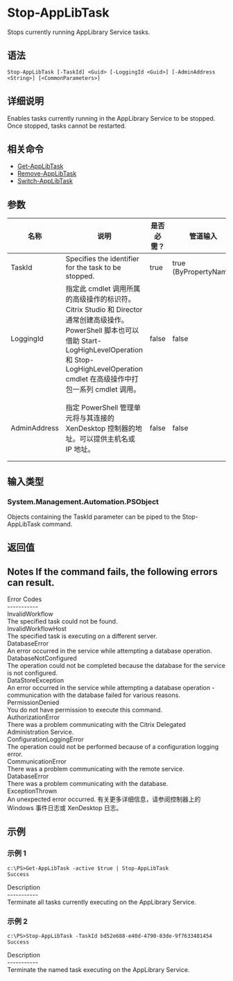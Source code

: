 # Stop-AppLibTask

Stops currently running AppLibrary Service tasks.

## 语法

    Stop-AppLibTask [-TaskId] <Guid> [-LoggingId <Guid>] [-AdminAddress <String>] [<CommonParameters>]
    

## 详细说明

Enables tasks currently running in the AppLibrary Service to be stopped. Once stopped, tasks cannot be restarted.

## 相关命令

- [Get-AppLibTask](Get-AppLibTask.html)
- [Remove-AppLibTask](Remove-AppLibTask.html)
- [Switch-AppLibTask](Switch-AppLibTask.html)

## 参数

| 名称           | 说明                                                                                                                                                                     | 是否必需？ | 管道输入                  | 默认值                                   |
| ------------ | ---------------------------------------------------------------------------------------------------------------------------------------------------------------------- | ----- | --------------------- | ------------------------------------- |
| TaskId       | Specifies the identifier for the task to be stopped.                                                                                                                   | true  | true (ByPropertyName) |                                       |
| LoggingId    | 指定此 cmdlet 调用所属的高级操作的标识符。 Citrix Studio 和 Director 通常创建高级操作。 PowerShell 脚本也可以借助 Start-LogHighLevelOperation 和 Stop-LogHighLevelOperation cmdlet 在高级操作中打包一系列 cmdlet 调用。 | false | false                 |                                       |
| AdminAddress | 指定 PowerShell 管理单元将与其连接的 XenDesktop 控制器的地址。可以提供主机名或 IP 地址。                                                                                                             | false | false                 | Localhost。一旦有 cmdlet 提供了某个值，此值将变为默认值。 |

## 输入类型

### System.Management.Automation.PSObject

Objects containing the TaskId parameter can be piped to the Stop-AppLibTask command.

## 返回值

### 

## Notes If the command fails, the following errors can result.  
Error Codes  
\---\---\-----  
InvalidWorkflow  
The specified task could not be found.  
InvalidWorkflowHost  
The specified task is executing on a different server.  
DatabaseError  
An error occurred in the service while attempting a database operation.  
DatabaseNotConfigured  
The operation could not be completed because the database for the service is not configured.  
DataStoreException  
An error occurred in the service while attempting a database operation - communication with the database failed for various reasons.  
PermissionDenied  
You do not have permission to execute this command.  
AuthorizationError  
There was a problem communicating with the Citrix Delegated Administration Service.  
ConfigurationLoggingError  
The operation could not be performed because of a configuration logging error.  
CommunicationError  
There was a problem communicating with the remote service.  
DatabaseError  
There was a problem communicating with the database.  
ExceptionThrown  
An unexpected error occurred. 有关更多详细信息，请参阅控制器上的 Windows 事件日志或 XenDesktop 日志。

## 示例

### 示例 1

    c:\PS>Get-AppLibTask -active $true | Stop-AppLibTask
    Success
    

Description  
\---\---\-----  
Terminate all tasks currently executing on the AppLibrary Service.

### 示例 2

    c:\PS>Stop-AppLibTask -TaskId bd52e688-e40d-4790-83de-9f7633481454
    Success
    

Description  
\---\---\-----  
Terminate the named task executing on the AppLibrary Service.